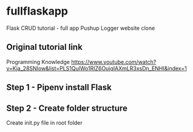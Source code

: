 # fullflaskapp
Flask CRUD tutorial - full app
Pushup Logger website clone

## Original tutorial link
Programming Knowledge
https://www.youtube.com/watch?v=Kja_28SNIow&list=PLS1QulWo1RIZ6OujqIAXmLR3xsDn_ENHI&index=1

## Step 1 - Pipenv install Flask

## Step 2 - Create folder structure

Create init.py file in root folder
